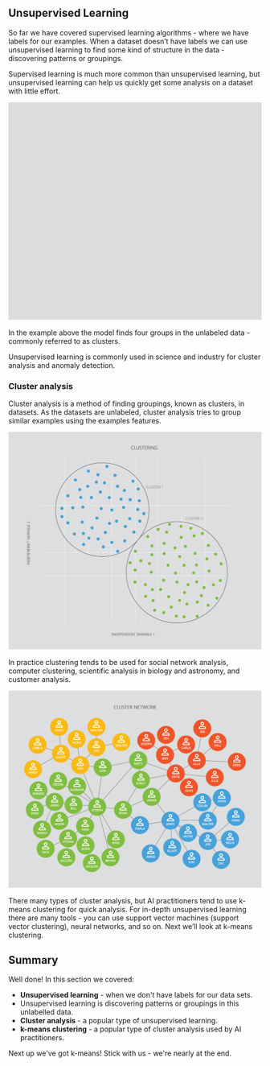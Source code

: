 ## Unsupervised Learning

So far we have covered supervised learning algorithms - where we have labels for our examples. When a dataset doesn’t have labels we can use unsupervised learning to find some kind of structure in the data - discovering patterns or groupings.

Supervised learning is much more common than unsupervised learning, but unsupervised learning can help us quickly get some analysis on a dataset with little effort.

![7.1 ClusteringAnimated](../media/7.1_ClusteringAnimated.gif)

In the example above the model finds four groups in the unlabeled data - commonly referred to as clusters.

Unsupervised learning is commonly used in science and industry for cluster analysis and anomaly detection.

### Cluster analysis

Cluster analysis is a method of finding groupings, known as clusters, in datasets. As the datasets are unlabeled, cluster analysis tries to group similar examples using the examples features.

![7.1 cluster (1)](../media/7.1_cluster__1_.png)

In practice clustering tends to be used for social network analysis, computer clustering, scientific analysis in biology and astronomy, and customer analysis.

![7.1 ClusterNetwork](../media/7.1_ClusterNetwork.png)

There many types of cluster analysis, but AI practitioners tend to use k-means clustering for quick analysis. For in-depth unsupervised learning there are many tools - you can use support vector machines (support vector clustering), neural networks, and so on. Next we’ll look at k-means clustering.

## Summary

Well done! In this section we covered:
* __Unsupervised learning__ - when we don't have labels for our data sets.
* Unsupervised learning is discovering patterns or groupings in this unlabelled data.
* __Cluster analysis__ - a popular type of unsupervised learning.
* __k-means clustering__ - a popular type of cluster analysis used by AI practitioners.

Next up we've got k-means! Stick with us - we're nearly at the end.